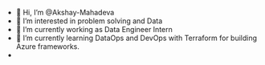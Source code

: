 - 👋 Hi, I’m @Akshay-Mahadeva
- 👀 I’m interested in problem solving and Data
- 🌱 I’m currently working as Data Engineer Intern
- 💞️ I’m currently learning DataOps and DevOps with Terraform for building Azure frameworks.
-

<!---
Akshay-Mahadeva/Akshay-Mahadeva is a ✨ special ✨ repository because its `README.md` (this file) appears on your GitHub profile.
You can click the Preview link to take a look at your changes.
--->
